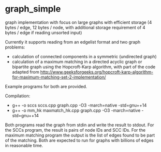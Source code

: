 # graph_simple
graph implementation with focus on large graphs with efficient storage (4 bytes / edge, 12 bytes / node,
with additional storage requirement of 4 bytes / edge if reading unsorted input)

Currently it supports reading from an edgelist format and two graph problems:
- calculation of connected components in a symmetric (undirected graph)
- calculation of a maximum matching in a directed acyclic graph or bipartite graph
using the Hopcroft-Karp algorithm, with part of the code adapted from
http://www.geeksforgeeks.org/hopcroft-karp-algorithm-for-maximum-matching-set-2-implementation/


Example programs for both are provided.

Compilation:
- g++ -o sccs sccs.cpp graph.cpp -O3 -march=native -std=gnu++14
- g++ -o mm_hk maxmatch_hk.cpp graph.cpp -O3 -march=native -std=gnu++14

Both programs read the graph from stdin and write the result to stdout. For the
SCCs program, the result is pairs of node IDs and SCC IDs. For the maximum matching
program the output is the list of edges found to be part of the matching. Both are
expected to run for graphs with billions of edges in reasonable time.
